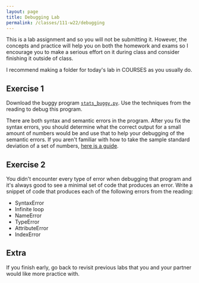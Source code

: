 ```yaml
---
layout: page
title: Debugging Lab
permalink: /classes/111-w22/debugging
---
```


This is a lab assignment and so you will not be submitting it.
However, the concepts and practice will help you on both the homework and exams so I encourage you to make a serious effort on it during class and consider finishing it outside of class.

I recommend making a folder for today's lab in COURSES as you usually do.

## Exercise 1
Download the buggy program [`stats_buggy.py`](stats_buggy.py). 
Use the techniques from the reading to debug this program.

There are both syntax and semantic errors in the program. 
After you fix the syntax errors, you should determine what the correct output for a small amount of numbers would be and use that to help your debugging of the semantic errors.
If you aren't familiar with how to take the sample standard deviation of a set of numbers, [here is a guide](https://www.mathsisfun.com/data/standard-deviation-formulas.html).

## Exercise 2
You didn't encounter every type of error when debugging that program and it's always good to see a minimal set of code that produces an error.
Write a snippet of code that produces each of the following errors from the reading:
* SyntaxError
* Infinite loop
* NameError
* TypeError
* AttributeError
* IndexError

## Extra
If you finish early, go back to revisit previous labs that you and your partner would like more practice with.